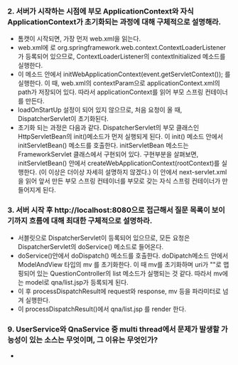 ### 2. 서버가 시작하는 시점에 부모 ApplicationContext와 자식 ApplicationContext가 초기화되는 과정에 대해 구체적으로 설명해라.
- 톰캣이 시작되면, 가장 먼저 web.xml을 읽는다.
- web.xml에 <listener>로 org.springframework.web.context.ContextLoaderListener 가 등록되어 있으므로, ContextLoaderListener의 contextInitialized 메소드를 실행한다.
- 이 메소드 안에서 initWebApplicationContext(event.getServletContext()); 를 실행한다. 이 때, web.xml의 contextParam으로 applicationContext.xml의 path가 저장되어 있다. 따라서 applicationContext를 읽어 부모 스프링 컨테이너를 만든다.
- loadOnStartUp 설정이 되어 있지 않으므로, 처음 요청이 올 때, DispatcherServlet이 초기화된다.
- 초기화 되는 과정은 다음과 같다. DispatcherServlet의 부모 클래스인 HttpServletBean의 init()메소드가 먼저 실행되게 된다. 이 init() 메소드 안에서 initServletBean() 메소드를 호출한다. initServletBean 메소드는 FrameworkServlet 클래스에서 구현되어 있다. 구현부분을 살펴보면, initServletBean() 안에서 createWebApplicationContext(rootContext)를 실행한다. (이 이상은 더이상 자세히 설명하지 않겠다.) 이 안에서 next-servlet.xml을 읽어 앞서 만든 부모 스프링 컨테이너를 부모로 갖는 자식 스프링 컨테이너가 만들어지게 된다. 

### 3. 서버 시작 후 http://localhost:8080으로 접근해서 질문 목록이 보이기까지 흐름에 대해 최대한 구체적으로 설명하라. 
* 서블릿으로 DispatcherServlet이 등록되어 있으므로, 모든 요청은 DispatcherServlet의 doService() 메소드로 들어온다. 
* doService()안에서 doDispatch() 메소드를 호출한다. doDipatch메소드 안에서 ModelAndView 타입의 mv 를 초기화한다. 이 때 mv를 초기화하며   uri가 ""로 맵핑되어 있는 QuestionController의 list 메소드가 실행되는 것 같다. 따라서 mv에는 model로 qna/list.jsp가 등록되게 된다. 
* 이 후 processDispatchResult에 request와 response, mv 등을 파라미터로 넘겨 실행한다. 
* 이 processDispatchResult()에서 qna/list.jsp 를 render 한다.   

### 9. UserService와 QnaService 중 multi thread에서 문제가 발생할 가능성이 있는 소스는 무엇이며, 그 이유는 무엇인가?
* 
